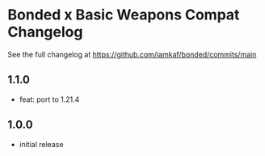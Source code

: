 # Bonded x Basic Weapons Compat Changelog

See the full changelog at https://github.com/iamkaf/bonded/commits/main

## 1.1.0

- feat: port to 1.21.4

## 1.0.0

- initial release
